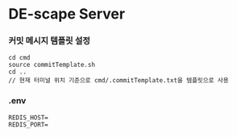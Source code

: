 # DE-scape Server

### 커밋 메시지 템플릿 설정

```
cd cmd
source commitTemplate.sh
cd ..
// 현재 터미널 위치 기준으로 cmd/.commitTemplate.txt을 템플릿으로 사용
```

### .env

```
REDIS_HOST=
REDIS_PORT=
```
